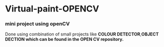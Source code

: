 # Virtual-paint-OPENCV
<h3>mini project using openCV</h3>
<p>Done using combination of small projects like <b>COLOUR DETECTOR</b>,<b>OBJECT DECTION<b> which can be found in the <b>OPEN CV</b> repository.
  
